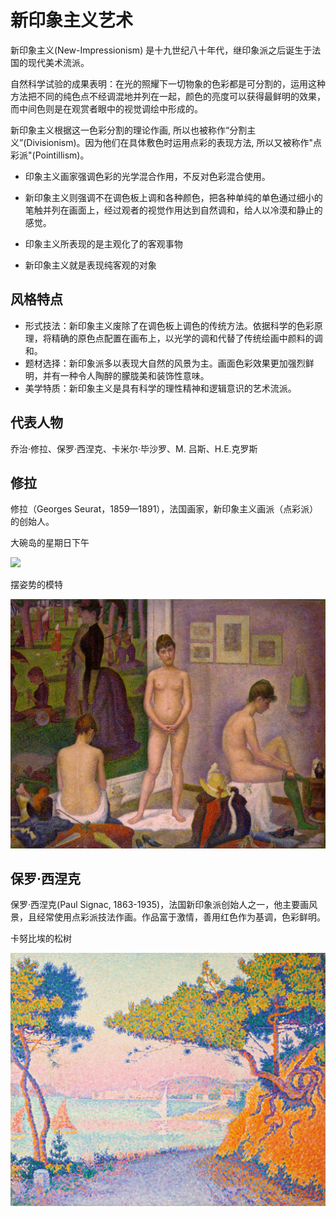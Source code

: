 # 新印象主义艺术

新印象主义(New-Impressionism) 是十九世纪八十年代，继印象派之后诞生于法国的现代美术流派。

自然科学试验的成果表明：在光的照耀下一切物象的色彩都是可分割的，运用这种方法把不同的纯色点不经调混地并列在一起，颜色的亮度可以获得最鲜明的效果，而中间色则是在观赏者眼中的视觉调绘中形成的。

新印象主义根据这一色彩分割的理论作画, 所以也被称作“分割主义”(Divisionism)。因为他们在具体敷色时运用点彩的表现方法, 所以又被称作"点彩派"(Pointillism)。

- 印象主义画家强调色彩的光学混合作用，不反对色彩混合使用。
- 新印象主义则强调不在调色板上调和各种颜色，把各种单纯的单色通过细小的笔触并列在画面上，经过观者的视觉作用达到自然调和，给人以冷漠和静止的感觉。

- 印象主义所表现的是主观化了的客观事物
- 新印象主义就是表现纯客观的对象

## 风格特点

- 形式技法：新印象主义废除了在调色板上调色的传统方法。依据科学的色彩原理，将精确的原色点配置在画布上，以光学的调和代替了传统绘画中颜料的调和。
- 题材选择：新印象派多以表现大自然的风景为主。画面色彩效果更加强烈鲜明，并有一种令人陶醉的朦胧美和装饰性意味。
- 美学特质：新印象主义是具有科学的理性精神和逻辑意识的艺术流派。

## 代表人物

乔治·修拉、保罗·西涅克、卡米尔·毕沙罗、M. 吕斯、H.E.克罗斯

## 修拉

修拉（Georges Seurat，1859—1891），法国画家，新印象主义画派（点彩派）的创始人。

大碗岛的星期日下午

![](pic/A_Sunday_on_La_Grande_Jatte,_Georges_Seurat,_1884.png)

摆姿势的模特

![](/pic/Georges_Seurat_-_Les_Poseuses.jpg)

## 保罗·西涅克

保罗·西涅克(Paul Signac, 1863-1935)，法国新印象派创始人之一，他主要画风景，且经常使用点彩派技法作画。作品富于激情，善用红色作为基调，色彩鲜明。

卡努比埃的松树

![](pic/Golfe_Juan_by_Paul_Signac_(1863-1935)_-_IMG_7171.jpg)
